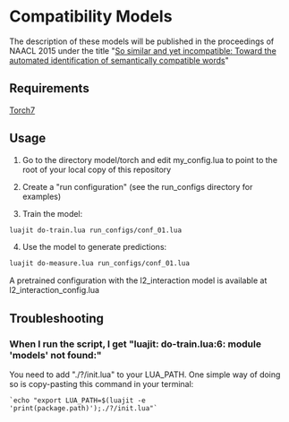 # Compatibility Models
The description of these models will be published in the proceedings of NAACL 2015 under
the title "[So similar and yet incompatible: Toward the automated identification of semantically compatible words](http://clic.cimec.unitn.it/marco/publications/kruszewski-baroni-compatibility-naacl-2015.pdf)"

## Requirements
[Torch7](http://torch.ch/)

## Usage

1. Go to the directory model/torch and edit my_config.lua to point to the root of your local copy of this repository

2. Create a "run configuration" (see the run_configs directory for examples)

3. Train the model:
```bash
luajit do-train.lua run_configs/conf_01.lua
```

4. Use the model to generate predictions:
```bash
luajit do-measure.lua run_configs/conf_01.lua
```

A pretrained configuration with the l2_interaction model is available at l2_interaction_config.lua

## Troubleshooting

### When I run the script, I get "luajit: do-train.lua:6: module 'models' not found:"

You need to add "./?/init.lua" to your LUA_PATH. One simple way of doing so is copy-pasting this command in your terminal:

    `echo "export LUA_PATH=$(luajit -e 'print(package.path)');./?/init.lua"`

